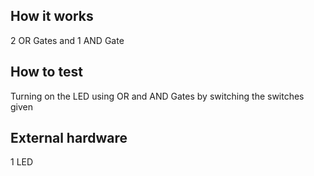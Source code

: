 <!---

This file is used to generate your project datasheet. Please fill in the information below and delete any unused
sections.

You can also include images in this folder and reference them in the markdown. Each image must be less than
512 kb in size, and the combined size of all images must be less than 1 MB.
-->

## How it works

2 OR Gates and 1 AND Gate

## How to test

Turning on the LED using OR and AND Gates by switching the switches given

## External hardware

1 LED
